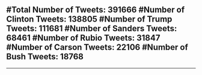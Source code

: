 #Total Number of Tweets: 391666 
#Number of Clinton Tweets: 138805
#Number of Trump Tweets: 111681
#Number of Sanders Tweets: 68461
#Number of Rubio Tweets: 31847
#Number of Carson Tweets: 22106
#Number of Bush Tweets: 18768
---
---
